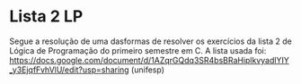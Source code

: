 # Lista 2 LP
Segue a resolução de uma dasformas de resolver os exercícios da lista 2 de Lógica de Programação do primeiro semestre em C.
A lista usada foi: https://docs.google.com/document/d/1AZqrGQdq3SR4bsBRaHiplkvyadlYIY_y3EjqfFvhVlU/edit?usp=sharing (unifesp)
